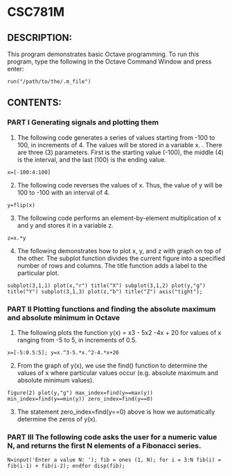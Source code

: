 # CSC781M

## DESCRIPTION:
This program demonstrates basic Octave programming. To run this program, type the following in the Octave Command Window and press enter:

`run("/path/to/the/.m_file")`

## CONTENTS:
### PART I Generating signals and plotting them 

1. The following code generates a series of values starting from -100 to 100, in increments of 4. The values will be stored in a variable x. . There are three (3) parameters. First is the starting value (-100), the middle (4) is the interval, and the last (100) is the ending value.

`x=[-100:4:100]`


2. The following code reverses the values of x. Thus, the value of y will be 100 to -100 with an interval of 4.

`y=flip(x)`

3. The following code performs an element-by-element multiplication of x and y and stores it in a variable z.

`z=x.*y`

 4. The following demonstrates how to plot x, y, and z with graph on top of the other. The subplot function divides the current figure into a specified number of rows and columns. The title function adds a label to the particular plot.
  
`subplot(3,1,1)
plot(x,"r")
title("X")
subplot(3,1,2)
plot(y,"g")
title("Y")
subplot(3,1,3)
plot(z,"b")
title("Z")
axis("tight");`



### PART II Plotting functions and finding the absolute maximum and absolute minimum in Octave

1. The following plots the function y(x) = x3 - 5x2 -4x + 20 for values of x ranging from  -5 to 5, in increments of 0.5. 

`x=[-5:0.5:5];
y=x.^3-5.*x.^2-4.*x+20`

2. From the graph of y(x), we use the find() function to determine the values of x where particular values occur (e.g. absolute maximum and absolute minimum values).

`figure(2)
plot(y,"g")
max_index=find(y==max(y))
min_index=find(y==min(y))
zero_index=find(y==0) ` 

3. The statement zero_index=find(y==0) above is how we automatically determine the zeros of y(x). 


### PART III The following code asks the user for a numeric value N, and returns the first N elements of a Fibonacci series.

`N=input('Enter a value N: ');
fib = ones (1, N);
for i = 3:N
  fib(i) = fib(i-1) + fib(i-2);
endfor
disp(fib);`

